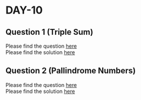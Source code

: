 # DAY-10

## Question 1 (Triple Sum)

Please find the question [here](./Question-1/question.pdf) <br>
Please find the solution [here](./Question-1/solution.py)

## Question 2 (Pallindrome Numbers)

Please find the question [here](https://leetcode.com/problems/palindrome-number/) <br>
Please find the solution [here](./Question-2/solution.py)